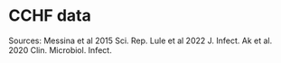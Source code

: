 # CCHF data

Sources:
Messina et al 2015 Sci. Rep.
Lule et al 2022 J. Infect.
Ak et al. 2020 Clin. Microbiol. Infect.

